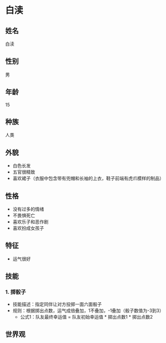 # 白渎

## 姓名
白渎

## 性别
男

## 年龄
15

## 种族
人类

## 外貌
- 白色长发
- 五官很精致
- 喜欢裙子（衣服中包含带有兜帽和长袖的上衣，鞋子前端有虎爪模样的制品）

## 性格
- 没有过多的情绪
- 不畏惧死亡
- 喜欢乐子和恶作剧
- 喜欢扮成女孩子

## 特征
- 运气很好

## 技能
### 1. 掷骰子
- 技能描述：指定同伴让对方投掷一面六面骰子
- 规则：根据掷出点数，运气成倍叠加，1不叠加，-1叠加（骰子数值为-3到3）
    - 公式1：队友最终幸运值 = 队友初始幸运值 * 掷出点数1 * 掷出点数2
    <!-- - 公式2：队友最终幸运值 = 队友初始幸运值 * (掷出点数1 + 掷出点数2) -->


## 世界观
